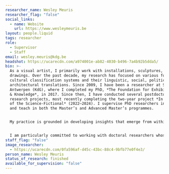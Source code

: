 ```yaml
---
researcher_name: Wesley Meuris
researcher_flag: "false"
social_links:
  - name: Website
    url: https://www.wesleymeuris.be
layout: people.liquid
tags: researcher
role:
  - Supervisor
  - Staff
email: wesley.meuris@kdg.be
headshot: https://ucarecdn.com/a974001e-ab82-4030-b496-7a4b92b5dda5/
bio: >-
  As a visual artist, I primarily work with installations, sculptures, and
  drawings. Over the past decade, my research has focused on various forms of
  cultural classification systems and their linguistic, social, political, and
  architectural translations. Since 2009, I have been a researcher at Sint Lucas
  Antwerpen (KdG), where I completed my PhD, *The Foundation for Exhibiting Art
  & Knowledge*, in 2017. Since then, I have conducted several postdoctoral
  research projects, most recently completing the two-year project *In the Zone
  of the Science-Fictional* (2022–2024). I supervise PhD researchers in the arts
  and teach in both the Master’s and Advanced Master’s programmes.


  My practice is grounded in developing insights that emerge from within artistic processes. At the heart of my approach is the articulation of critical research questions, explored through experimental, artistic, and self-initiated trajectories. My research is shaped by an ongoing curiosity about the act of *exhibiting*—how architecture, scenography, graphic design, and systematic formats contribute to making questions and forms of knowledge visible, tangible, and shareable. By carefully unpacking these mechanisms, space is created for reflection, critical inquiry, and at times, playful or humorous engagements with discursive frameworks.


  I am particularly committed to working with doctoral researchers whose inquiry is deeply rooted in their own artistic practice—where materials, techniques, and situated concerns are already central to how the work takes shape. Together, we look how the PhD trajectory can not only generate new insights but also deepen, challenge, and nurture the artistic practice itself. I hold great care for the process in its entirety: how different phases, gestures, and questions gradually crystallize into an artistically and intellectually resonant project. With a combination of curiosity and critical attentiveness, I aim to support researchers in shaping their inquiry in ways that are rigorous, clear, and meaningful—both for the research itself and for the communities it speaks with.
staff_flag: "false"
image_researcher:
  - https://ucarecdn.com/0fa596af-d45c-43bc-88c4-9bfb77e0f4e3/
person_name: Wesley Meuris
status_of_research: finished
available_for_supervision: "false"
---
```

